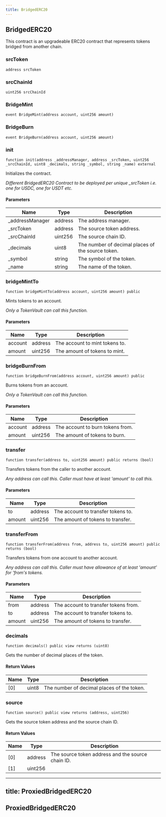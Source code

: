```yaml
---
title: BridgedERC20
---
```


## BridgedERC20

This contract is an upgradeable ERC20 contract that represents tokens bridged from another chain.

### srcToken

```solidity
address srcToken
```

### srcChainId

```solidity
uint256 srcChainId
```

### BridgeMint

```solidity
event BridgeMint(address account, uint256 amount)
```

### BridgeBurn

```solidity
event BridgeBurn(address account, uint256 amount)
```

### init

```solidity
function init(address _addressManager, address _srcToken, uint256 _srcChainId, uint8 _decimals, string _symbol, string _name) external
```

Initializes the contract.

_Different BridgedERC20 Contract to be deployed
per unique \_srcToken i.e. one for USDC, one for USDT etc._

#### Parameters

| Name             | Type    | Description                                       |
| ---------------- | ------- | ------------------------------------------------- |
| \_addressManager | address | The address manager.                              |
| \_srcToken       | address | The source token address.                         |
| \_srcChainId     | uint256 | The source chain ID.                              |
| \_decimals       | uint8   | The number of decimal places of the source token. |
| \_symbol         | string  | The symbol of the token.                          |
| \_name           | string  | The name of the token.                            |

### bridgeMintTo

```solidity
function bridgeMintTo(address account, uint256 amount) public
```

Mints tokens to an account.

_Only a TokenVault can call this function._

#### Parameters

| Name    | Type    | Description                    |
| ------- | ------- | ------------------------------ |
| account | address | The account to mint tokens to. |
| amount  | uint256 | The amount of tokens to mint.  |

### bridgeBurnFrom

```solidity
function bridgeBurnFrom(address account, uint256 amount) public
```

Burns tokens from an account.

_Only a TokenVault can call this function._

#### Parameters

| Name    | Type    | Description                      |
| ------- | ------- | -------------------------------- |
| account | address | The account to burn tokens from. |
| amount  | uint256 | The amount of tokens to burn.    |

### transfer

```solidity
function transfer(address to, uint256 amount) public returns (bool)
```

Transfers tokens from the caller to another account.

_Any address can call this. Caller must have at least 'amount' to call this._

#### Parameters

| Name   | Type    | Description                        |
| ------ | ------- | ---------------------------------- |
| to     | address | The account to transfer tokens to. |
| amount | uint256 | The amount of tokens to transfer.  |

### transferFrom

```solidity
function transferFrom(address from, address to, uint256 amount) public returns (bool)
```

Transfers tokens from one account to another account.

_Any address can call this. Caller must have allowance of at least 'amount' for 'from's tokens._

#### Parameters

| Name   | Type    | Description                          |
| ------ | ------- | ------------------------------------ |
| from   | address | The account to transfer tokens from. |
| to     | address | The account to transfer tokens to.   |
| amount | uint256 | The amount of tokens to transfer.    |

### decimals

```solidity
function decimals() public view returns (uint8)
```

Gets the number of decimal places of the token.

#### Return Values

| Name | Type  | Description                                |
| ---- | ----- | ------------------------------------------ |
| [0]  | uint8 | The number of decimal places of the token. |

### source

```solidity
function source() public view returns (address, uint256)
```

Gets the source token address and the source chain ID.

#### Return Values

| Name | Type    | Description                                       |
| ---- | ------- | ------------------------------------------------- |
| [0]  | address | The source token address and the source chain ID. |
| [1]  | uint256 |                                                   |

---

## title: ProxiedBridgedERC20

## ProxiedBridgedERC20
